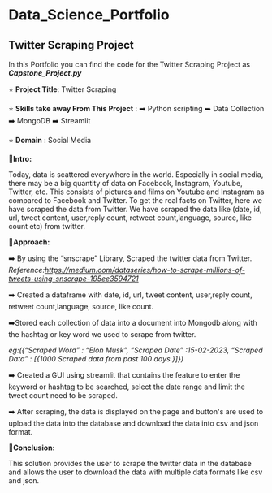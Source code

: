 # Data_Science_Portfolio

## Twitter Scraping Project

In this Portfolio you can find the code for the Twitter Scraping Project as ***Capstone_Project.py***

:star: **Project Title**: Twitter Scraping

:star: **Skills take away From This Project** : 
        :arrow_right: Python scripting
        :arrow_right: Data Collection
        :arrow_right: MongoDB
        :arrow_right: Streamlit
                                                

:star: **Domain** : Social Media

:star2:**Intro:**


  Today, data is scattered everywhere in the world. 
  Especially in social media, there may be a big quantity of data on Facebook, Instagram, Youtube, Twitter, etc. 
  This consists of pictures and films on Youtube and Instagram as compared to Facebook and Twitter. 
  To get the real facts on Twitter, here we have scraped the data from Twitter. 
  We have scraped the data like (date, id, url, tweet content, user,reply count, retweet count,language, source, like count etc) from twitter.
  

:star2:**Approach:**

:arrow_right:  By using the “snscrape” Library, Scraped the twitter data from Twitter. 
  *Reference:https://medium.com/dataseries/how-to-scrape-millions-of-tweets-using-snscrape-195ee3594721*
  
:arrow_right: Created a dataframe with date, id, url, tweet content, user,reply count, retweet count,language, source, like count.
  
:arrow_right:Stored each collection of data into a document into Mongodb along with the hashtag or key word we used to scrape from twitter. 
  
  *eg:({“Scraped Word”            : “Elon Musk”,
        “Scraped Date”             :15-02-2023,
        “Scraped Data”             : [{1000  Scraped data from past 100 days }]})*
        
:arrow_right:  Created a GUI using streamlit that contains the feature to enter the keyword or hashtag to be searched, select the date range and limit the tweet count need to be scraped. 

:arrow_right:  After scraping, the data is displayed on the page and button's are used to upload the data into the database and download the data into csv and json format.

:star2:**Conclusion:**


  This solution provides the user to scrape the twitter data in the database and allows the user to download the data with multiple data formats like csv and json.


